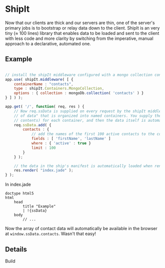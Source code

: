 
# ShipIt

Now that our clients are thick and our servers are thin, one of the server's primary jobs is to bootstrap or relay data down to the client. ShipIt is an very tiny (≈ 100 lines) library that enables data to be loaded and sent to the client with less code and more clarity by switching from the imperative, manual approach to a declarative, automated one.

## Example


```javascript

// install the shipIt middleware configured with a mongo collection container named 'contacts'
app.use( shipIt.middleware( [ {
	containerName : "contacts",
	type : shipIt.Containers.MongoCollection,
	options : { collection : mongoDb.collection( 'contacts' ) }
} ] ) );

app.get( '/', function( req, res ) {
	// Now req.ssData is supplied on every request by the shipIt middleware. Think of it as a "boat
	// of data" that is organized into named containers. You supply the manifest (i.e. list of 
	// contents) for each container, and then the data itself is automatically loaded for you.
	req.ssData.add( {
		contacts : {
			// add the names of the first 100 active contacts to the container's manifest
			fields : [ 'firstName', 'lastName' ]
			where : { 'active' : true }
			limit : 100
		}
	} );

	// the data in the ship's manifest is automatically loaded when render is called
	res.render( "index.jade" );
} );
```

In index.jade

```jade
doctype html5
html
	head
		title "Example"
		| !{ssData}
	body
		// ...
```

Now the array of contact data will automatically be available in the browser at `window.ssData.contacts`. Wasn't that easy!

## Details

Build 